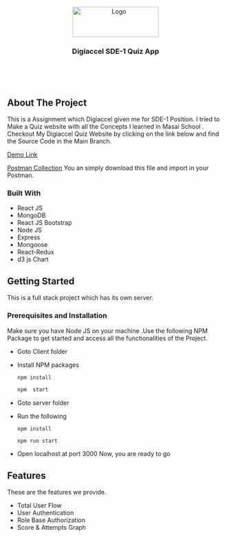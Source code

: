 
<!-- # marked-waves-859 -->

<br />
<div align="center">
  <a href="[https://github.com/rushi2784/Digiaccel-SDE-1-Quiz-App](https://github.com/rushi2784/Digiaccel-SDE-1-Quiz-App)">
    <img src="https://digiaccel.in/digiaccel.svg" alt="Logo" width="200" height="70">
  </a>

<h3 align="center">Digiaccel  SDE-1 Quiz App</h3>

  
</div>
<br/>
<br/>



<br/>

<!-- ABOUT THE PROJECT -->

## About The Project

This is a Assignment which Digiaccel given me for SDE-1 Position.
I tried to Make a Quiz website with all the Concepts I learned in Masai School . Checkout My Digiaccel Quiz Website  by clicking on the
link below and find the Source Code in the Main Branch.

[Demo Link](https://quiz-frontend-eight.vercel.app/)


[Postman Collection](https://drive.google.com/file/d/1PHiLlg4L-e8JDJVGqpk7pkvKYSwX8cTD/view?usp=sharing) You an simply download this file and import in your Postman. 


### Built With

- React JS
- MongoDB
- React JS Bootstrap
- Node JS
- Express
- Mongoose
- React-Redux
- d3 js Chart


<!-- GETTING STARTED -->

## Getting Started

This is a full stack project which has its own server. 

### Prerequisites and Installation

Make sure you have Node JS on your machine .Use the following NPM Package to get started and access all the functionalities of the Project.

- Goto Client folder

- Install NPM packages

  ```sh
  npm install

  npm  start
  ```

- Goto server folder
- Run the following

  ```
  npm install

  npm run start
  ```

- Open localhost at port 3000
  Now, you are ready to go
<!-- USAGE EXAMPLES -->

##  Features
These are the features we provide.
- Total User Flow
- User Authentication
- Role Base Authorization
- Score & Attempts Graph

